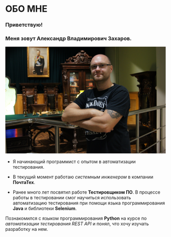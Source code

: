 # ОБО МНЕ

### Приветствую!
### Меня зовут Александр Владимирович Захаров. 
![image](DSC00959.JPG)

- Я начинающий программист с опытом в автоматизации тестирования.

- В текущий момент работаю _системным инженером_ в компании **ПочтаТех**.
- Ранее много лет посвятил работе **Тестировщиком ПО**. В процессе работы в тестировании смог научиться использовать автоматизацию тестирования при помощи языка программирования **Java** и библиотеки **Selenium**.

Познакомился с языком программирования **Python** на курсе по _автоматизации тестирования REST API_ и понял, что хочу изучать разработку на нем.
